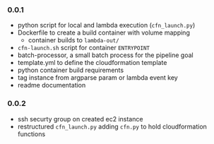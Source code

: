 ### 0.0.1

- python script for local and lambda execution (`cfn_launch.py`)
- Dockerfile to create a build container with volume mapping
    - container builds to `lambda-out/`
- `cfn-launch.sh` script for container `ENTRYPOINT`
- batch-processor, a small batch process for the pipeline goal
- template.yml to define the cloudformation template
- python container build requirements
- tag instance from argparse param or lambda event key
- readme documentation

### 0.0.2

- ssh securty group on created ec2 instance
- restructured `cfn_launch.py` adding `cfn.py` to hold cloudformation functions